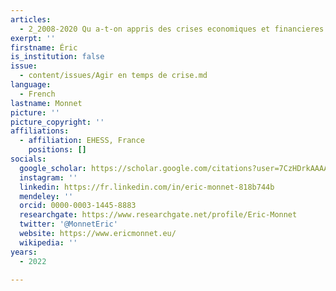 ```yaml
---
articles:
  - 2_2008-2020 Qu a-t-on appris des crises economiques et financieres
exerpt: ''
firstname: Éric
is_institution: false
issue:
  - content/issues/Agir en temps de crise.md
language:
  - French
lastname: Monnet
picture: ''
picture_copyright: ''
affiliations:
  - affiliation: EHESS, France
    positions: []
socials:
  google_scholar: https://scholar.google.com/citations?user=7CzHDrkAAAAJ&hl=fr
  instagram: ''
  linkedin: https://fr.linkedin.com/in/eric-monnet-818b744b
  mendeley: ''
  orcid: 0000-0003-1445-8883
  researchgate: https://www.researchgate.net/profile/Eric-Monnet
  twitter: '@MonnetEric'
  website: https://www.ericmonnet.eu/
  wikipedia: ''
years:
  - 2022

---
```

